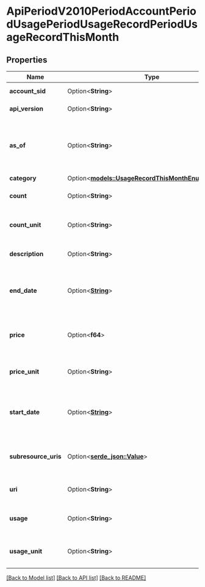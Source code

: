 # ApiPeriodV2010PeriodAccountPeriodUsagePeriodUsageRecordPeriodUsageRecordThisMonth

## Properties

Name | Type | Description | Notes
------------ | ------------- | ------------- | -------------
**account_sid** | Option<**String**> | The SID of the [Account](https://www.twilio.com/docs/iam/api/account) that accrued the usage. | [optional]
**api_version** | Option<**String**> | The API version used to create the resource. | [optional]
**as_of** | Option<**String**> | Usage records up to date as of this timestamp, formatted as YYYY-MM-DDTHH:MM:SS+00:00. All timestamps are in GMT | [optional]
**category** | Option<[**models::UsageRecordThisMonthEnumCategory**](usage_record_this_month_enum_category.md)> |  | [optional]
**count** | Option<**String**> | The number of usage events, such as the number of calls. | [optional]
**count_unit** | Option<**String**> | The units in which `count` is measured, such as `calls` for calls or `messages` for SMS. | [optional]
**description** | Option<**String**> | A plain-language description of the usage category. | [optional]
**end_date** | Option<[**String**](string.md)> | The last date for which usage is included in the UsageRecord. The date is specified in GMT and formatted as `YYYY-MM-DD`. | [optional]
**price** | Option<**f64**> | The total price of the usage in the currency specified in `price_unit` and associated with the account. | [optional]
**price_unit** | Option<**String**> | The currency in which `price` is measured, in [ISO 4127](https://www.iso.org/iso/home/standards/currency_codes.htm) format, such as `usd`, `eur`, and `jpy`. | [optional]
**start_date** | Option<[**String**](string.md)> | The first date for which usage is included in this UsageRecord. The date is specified in GMT and formatted as `YYYY-MM-DD`. | [optional]
**subresource_uris** | Option<[**serde_json::Value**](.md)> | A list of related resources identified by their URIs. For more information, see [List Subresources](https://www.twilio.com/docs/usage/api/usage-record#list-subresources). | [optional]
**uri** | Option<**String**> | The URI of the resource, relative to `https://api.twilio.com`. | [optional]
**usage** | Option<**String**> | The amount used to bill usage and measured in units described in `usage_unit`. | [optional]
**usage_unit** | Option<**String**> | The units in which `usage` is measured, such as `minutes` for calls or `messages` for SMS. | [optional]

[[Back to Model list]](../README.md#documentation-for-models) [[Back to API list]](../README.md#documentation-for-api-endpoints) [[Back to README]](../README.md)


